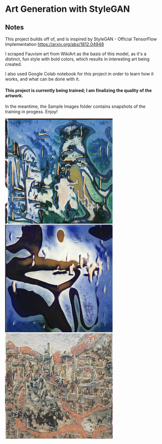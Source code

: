# Art Generation with StyleGAN

## Notes
This project builds off of, and is inspired by StyleGAN - Official TensorFlow Implementation https://arxiv.org/abs/1812.04948

I scraped Fauvism art from WikiArt as the basis of this model, as it's a distinct, fun style with bold colors, which results in interesting art being created.

I also used Google Colab notebook for this project in order to learn how it works, and what can be done with it.

#### This project is currently being trained; I am finalizing the quality of the artwork.

In the meantime, the Sample Images folder contains snapshots of the training in progess. Enjoy!

<img src="https://github.com/heavenstobetsy/ArtGenerationwithStyleGan/blob/master/Sample%20Images/fakes_close_up1.png" alt="Fakes1" width="350"/>

<img src="https://github.com/heavenstobetsy/ArtGenerationwithStyleGan/blob/master/Sample%20Images/fakes_close_up2.png" alt="Fakes2" width="350"/>

<img src="https://github.com/heavenstobetsy/ArtGenerationwithStyleGan/blob/master/Sample%20Images/fakes_close_up3.png" alt="Fakes3" width="350"/>


